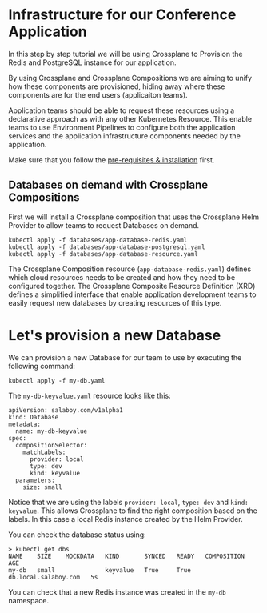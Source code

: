 # Infrastructure for our Conference Application

In this step by step tutorial we will be using Crossplane to Provision the Redis and PostgreSQL instance for our application. 

By using Crossplane and Crossplane Compositions we are aiming to unify how these components are provisioned, hiding away where these components are for the end users (applicaiton teams).

Application teams should be able to request these resources using a declarative approach as with any other Kubernetes Resource. This enable teams to use Environment Pipelines to configure both the application services and the application infrastructure components needed by the application.

Make sure that you follow the [pre-requisites & installation](prerequisites.md) first.


## Databases on demand with Crossplane Compositions

First we will install a  Crossplane composition that uses the Crossplane Helm Provider to allow teams to request Databases on demand. 

```
kubectl apply -f databases/app-database-redis.yaml
kubectl apply -f databases/app-database-postgresql.yaml
kubectl apply -f databases/app-database-resource.yaml
```

The Crossplane Composition resource (`app-database-redis.yaml`) defines which cloud resources needs to be created and how they need to be configured together. The Crossplane Composite Resource Definition (XRD) defines a simplified interface that enable application development teams to easily request new databases by creating resources of this type.

# Let's provision a new Database

We can provision a new Database for our team to use by executing the following command: 

```
kubectl apply -f my-db.yaml
```

The `my-db-keyvalue.yaml` resource looks like this: 

```
apiVersion: salaboy.com/v1alpha1
kind: Database
metadata:
  name: my-db-keyvalue
spec:
  compositionSelector:
    matchLabels:
      provider: local
      type: dev
      kind: keyvalue
  parameters: 
    size: small
```

Notice that we are using the labels `provider: local`, `type: dev` and `kind: keyvalue`. This allows Crossplane to find the right composition based on the labels. In this case a local Redis instance created by the Helm Provider.

You can check the database status using:

```
> kubectl get dbs
NAME    SIZE    MOCKDATA   KIND       SYNCED   READY   COMPOSITION            AGE
my-db   small              keyvalue   True     True    db.local.salaboy.com   5s
```

You can check that a new Redis instance was created in the `my-db` namespace. 



